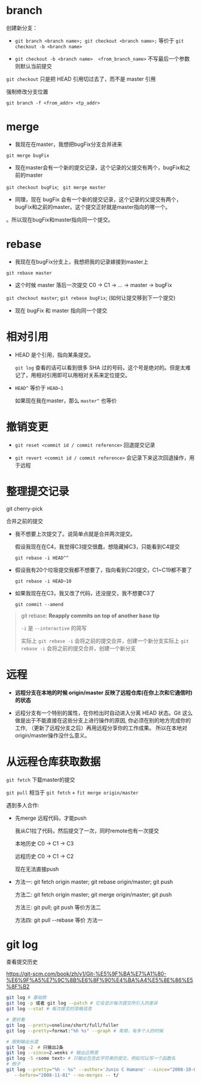# branch 

创建新分支：

- ``git branch <branch name>; git checkout <branch name>;`` 等价于 ``git checkout -b <branch name>``

- ``git checkout -b <branch name>  <from_branch_name>`` 不写最后一个参数则默认当前提交

``git checkout`` 只是把 HEAD 引用切过去了，而不是 master 引用 

强制修改分支位置

``git branch -f <from_addr> <tp_addr>``

# merge

- 我现在在master，我想把bugFix分支合并进来

``git merge bugFix``

- 现在master会有一个新的提交记录，这个记录的父提交有两个，bugFix和之前的master

``git checkout bugFix``; `` git merge master``

- 同理，现在 bugFix 会有一个新的提交记录，这个记录的父提交有两个，bugFix和之前的master。这个提交正好就是master指向的哪一个。

。所以现在bugFix和master指向同一个提交。

# rebase

- 我现在在bugFix分支上，我想把我的记录嫁接到master上

``git rebase master``

- 这个时候 master 落后一次提交    C0 -> C1 -> ... -> master -> bugFix

``git checkout master``; ``git rebase bugFix``; (如何让提交移到下一个提交)

- 现在 bugFix 和 master 指向同一个提交

# 相对引用

- HEAD 是个引用，指向某条提交。

  ``git log`` 查看的话可以看到很多 SHA 过的号码，这个号是绝对的。但是太难记了，用相对引用即可以用相对关系来定位提交。

- ``HEAD^`` 等价于 ``HEAD~1``

  如果现在我在master，那么 ``master^`` 也等价

# 撤销变更

- ``git reset <commit id / commit reference>`` 回退提交记录

- ``git revert <commit id / commit reference>`` 会记录下来这次回退操作，用于远程



# 整理提交记录

git cherry-pick



合并之前的提交

- 我不想要上次提交了。说简单点就是合并两次提交。

  假设我现在在C4，我觉得C3提交很蠢，想隐藏掉C3，只能看到C4提交

  ``git rebase -i HEAD^^``

- 假设我有20个垃圾提交我都不想要了，指向看到C20提交，C1~C19都不要了

  ``git rebase -i HEAD~10``

- 如果我现在在C3，我又改了代码，还没提交，我不想要C3了

  ``git commit --amend``

> git rebase: **Reapply commits on top of another base tip**  
>
> ``-i`` 是 ``--interactive`` 的简写
>
> 实际上 ``git rebase -i`` 会将之前的提交合并，创建一个新分支实际上 ``git rebase -i`` 会将之前的提交合并，创建一个新分支

# 远程

- **远程分支在本地的时候 origin/master 反映了远程仓库(在你上次和它通信时)的状态**

- 远程分支有一个特别的属性，在你检出时自动进入分离 HEAD 状态。Git 这么做是出于不能直接在这些分支上进行操作的原因, 你必须在别的地方完成你的工作, （更新了远程分支之后）再用远程分享你的工作成果。  所以在本地对origin/master操作没什么意义。

# 从远程仓库获取数据

``git fetch`` 下载master的提交

``git pull`` 相当于 ``git fetch`` + ``fit merge origin/master``



遇到多人合作:

- 先merge 远程代码，才能push

  我从C1拉了代码，然后提交了一次，同时remote也有一次提交

  本地历史 C0 -> C1 -> C3

  远程历史 C0 -> C1 -> C2

  现在无法直接push

- 方法一: git fetch origin master; git rebase origin/master; git push

  方法二: git fetch origin master; git merge origin/master; git push

  方法三: git pull; git push 等价方法二

  方法四: git pull --rebase 等价 方法一

# git log

查看提交历史

https://git-scm.com/book/zh/v1/Git-%E5%9F%BA%E7%A1%80-%E6%9F%A5%E7%9C%8B%E6%8F%90%E4%BA%A4%E5%8E%86%E5%8F%B2

```bash
git log # 基础款
git log -p 或者 git log --patch # 它会显示每次提交所引入的差异
git log --stat # 每次提交的简略信息

# 更好看
git log --pretty=oneline/short/full/fuller
git log --pretty=format:"%h %s" --graph # 常用，有多个人的时候

# 限制输出长度
git log -2　# 只输出2条
git log --since=2.weeks # 输出近两周
git log -S <some text> # 只输出包含此字符串的提交，例如可以写一个函数名
# 例子
git log --pretty="%h - %s" --author='Junio C Hamano' --since="2008-10-01" \
   --before="2008-11-01" --no-merges -- t/
```